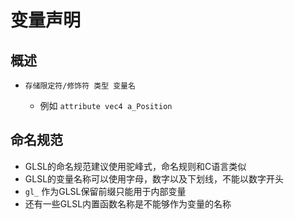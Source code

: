 # 变量声明

## 概述

+ `存储限定符/修饰符 类型 变量名`

  + 例如 `attribute vec4 a_Position`

## 命名规范

+ GLSL的命名规范建议使用驼峰式，命名规则和C语言类似
+ GLSL的变量名称可以使用字母，数字以及下划线，不能以数字开头
+ `gl_` 作为GLSL保留前缀只能用于内部变量
+ 还有一些GLSL内置函数名称是不能够作为变量的名称
